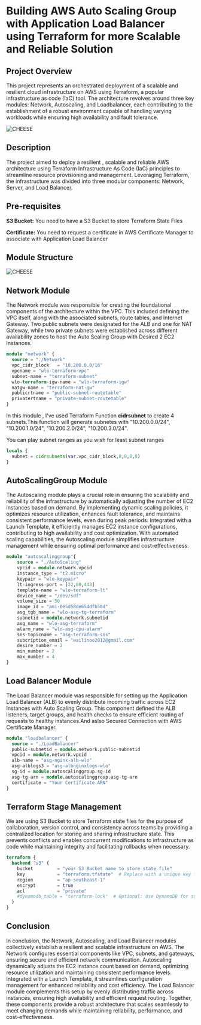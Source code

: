 # Building AWS Auto Scaling Group with Application Load Balancer using Terraform for more Scalable and Reliable Solution

<h2>Project Overview</h2>
<p>This project represents an orchestrated deployment of a scalable and resilient cloud infrastructure on AWS using Terraform, a popular infrastructure as code (IaC) tool. The architecture revolves around three key modules: Network, Autoscaling, and Loadbalancer, each contributing to the establishment of a robust environment capable of handling varying workloads while ensuring high availability and fault tolerance.</p>

![CHEESE](images/asgdia.jpg)

<h2>Description</h2>
<p>The project aimed to deploy a resilient , scalable and reliable AWS architecture using Terraform Infrastructure As Code (IaC) principles to streamline resource provisioning and management. Leveraging Terraform, the infrastructure was divided into three modular components: Network, Server, and Load Balancer.</p>

<h2>Pre-requisites</h2>
<p><b>S3 Bucket:</b> You need to have a S3 Bucket to store Terraform State Files</p>
<p><b>Certificate:</b> You need to request a certificate in AWS Certificate Manager to associate with Application Load Balancer</p>

<h2>Module Structure</h2>

![CHEESE](images/structure.jpg)

<h2>Network Module</h2>
<p>The Network module was responsible for creating the foundational components of the architecture within the VPC. This included defining the VPC itself, along with the associated subnets, route tables, and Internet Gateway. Two public subnets were designated for the ALB and one for NAT Gateway, while two private subnets were established across different availability zones to host the Auto Scaling Group with Desired 2 EC2 Instances.</p>

```terraform
module "network" {
  source = "./Network"
  vpc_cidr_block   = "10.200.0.0/16"
  vpcname = "wlo-terraform-vpc"
  subnet-name = "terraform-subnet"
  wlo-terraform-igw-name = "wlo-terraform-igw"
  natgw-name = "terraform-nat-gw"
  publicrtname = "public-subnet-routetable"
  privatertname = "private-subnet-routetable"
}
```

<p>In this module , I've used Terraform Function <b>cidrsubnet</b> to create 4 subnets.This function will generate subnetes with "10.200.0.0/24", "10.200.1.0/24", "10.200.2.0/24", "10.200.3.0/24".</p>
<p>You can play subnet ranges as you wish for least subnet ranges</p>

```terraform
locals {
  subnet = cidrsubnets(var.vpc_cidr_block,8,8,8,8)
}
```

<h2>AutoScalingGroup Module</h2>
<p>The Autoscaling module plays a crucial role in ensuring the scalability and reliability of the infrastructure by automatically adjusting the number of EC2 instances based on demand. By implementing dynamic scaling policies, it optimizes resource utilization, enhances fault tolerance, and maintains consistent performance levels, even during peak periods. Integrated with a Launch Template, it efficiently manages EC2 instance configurations, contributing to high availability and cost optimization. With automated scaling capabilities, the Autoscaling module simplifies infrastructure management while ensuring optimal performance and cost-effectiveness.</p>

```terraform
module "autoscalinggroup"{
    source = "./AutoScaling"
    vpcid = module.network.vpcid
    instance_type = "t2.micro"
    keypair = "wlo-keypair"
    lt-ingress-port = [22,80,443]
    template-name = "wlo-terraform-lt"
    device_name = "/dev/sdf"
    volume_size = 50
    image_id = "ami-0e5d58de654dfb50d"
    asg_tgb_name = "wlo-asg-tg-terraform"
    subnetid = module.network.subnetid
    asg_name = "wlo-asg-terraform"
    alarm_name = "wlo-asg-cpu-alarm"
    sns-topicname = "asg-terraform-sns"
    subcription_email = "wailinoo2012@gmail.com"
    desire_number = 2
    min_number = 2
    max_number = 4
}

```

<h2>Load Balancer Module</h2>
<p>The Load Balancer module was responsible for setting up the Application Load Balancer (ALB) to evenly distribute incoming traffic across EC2 Instances with Auto Scaling Group. This component defined the ALB listeners, target groups, and health checks to ensure efficient routing of requests to healthy instances.And aslso Secured Connection with AWS Certificate Manager.</p>

```terraform
module "loadbalancer" {
  source = "./LoadBalancer"
  public-subnetid = module.network.public-subnetid
  vpcid = module.network.vpcid
  alb-name = "asg-nginx-alb-wlo"
  asg-alblogs3 = "asg-albnginxlogs-wlo"
  sg-id = module.autoscalinggroup.sg-id
  asg-tg-arn = module.autoscalinggroup.asg-tg-arn
  certificate = "Your Certificate ARN"
}
```

<h2>Terraform Stage Management</h2>
<p>We are using S3 Bucket to store Terraform state files for the purpose of collaboration, version control, and consistency across teams by providing a centralized location for storing and sharing infrastructure state. This prevents conflicts and enables concurrent modifications to infrastructure as code while maintaining integrity and facilitating rollbacks when necessary.</p>

```terraform
terraform {
  backend "s3" {
    bucket         = "your S3 Bucket name to store state file"
    key            = "terraform.tfstate"  # Replace with a unique key for each configuration
    region         = "ap-southeast-1"
    encrypt        = true
    acl            = "private"
    #dynamodb_table = "terraform-lock"  # Optional: Use DynamoDB for state locking
  }
}
```

<h2>Conclusion</h2>
<p>In conclusion, the Network, Autoscaling, and Load Balancer modules collectively establish a resilient and scalable infrastructure on AWS. The Network configures essential components like VPC, subnets, and gateways, ensuring secure and efficient network communication. Autoscaling dynamically adjusts the EC2 instance count based on demand, optimizing resource utilization and maintaining consistent performance levels. Integrated with a Launch Template, it streamlines configuration management for enhanced reliability and cost efficiency. The Load Balancer module complements this setup by evenly distributing traffic across instances, ensuring high availability and efficient request routing. Together, these components provide a robust architecture that scales seamlessly to meet changing demands while maintaining reliability, performance, and cost-effectiveness.</p>
